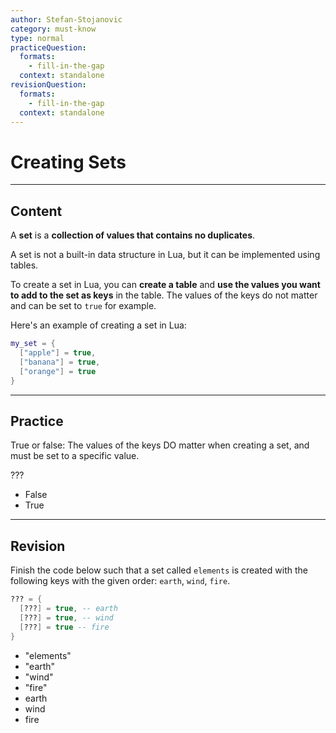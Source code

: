 ```yaml
---
author: Stefan-Stojanovic
category: must-know
type: normal
practiceQuestion:
  formats:
    - fill-in-the-gap
  context: standalone
revisionQuestion:
  formats:
    - fill-in-the-gap
  context: standalone
---
```


# Creating Sets

---

## Content

A **set** is a **collection of values that contains no duplicates**. 

A set is not a built-in data structure in Lua, but it can be implemented using tables.

To create a set in Lua, you can **create a table** and **use the values you want to add to the set as keys** in the table. The values of the keys do not matter and can be set to `true` for example.

Here's an example of creating a set in Lua:
```lua
my_set = {
  ["apple"] = true,
  ["banana"] = true,
  ["orange"] = true
}
```

---

## Practice

True or false: The values of the keys DO matter when creating a set, and must be set to a specific value. 

???

- False
- True

---

## Revision


Finish the code below such that a set called `elements` is created with the following keys with the given order: `earth`, `wind`, `fire`.

```lua
??? = {
  [???] = true, -- earth
  [???] = true, -- wind
  [???] = true -- fire
}
```

- "elements"
- "earth"
- "wind"
- "fire"
- earth
- wind
- fire

